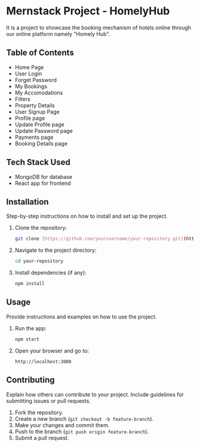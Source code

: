# Mernstack Project - HomelyHub
It is a project to showcase the booking mechanism of hotels online through our online platform namely "Homely Hub".
## Table of Contents
- Home Page
- User Login
- Forget Password
- My Bookings
- My Accomodations
- Filters
- Property Details
- User Signup Page
- Profile page
- Update Profile page
- Update Password page
- Payments page
- Booking Details page

## Tech Stack Used
- MongoDB for database
- React app for frontend
  
## Installation

Step-by-step instructions on how to install and set up the project.

1. Clone the repository:
    ```bash
    git clone [https://github.com/yourusername/your-repository.git](https://github.com/Ankita-Dogra/MernStack-project.git)
    ```
2. Navigate to the project directory:
    ```bash
    cd your-repository
    ```
3. Install dependencies (if any):
    ```bash
    npm install
    ```

## Usage

Provide instructions and examples on how to use the project.

1. Run the app:
    ```bash
    npm start
    ```

2. Open your browser and go to:
    ```
    http://localhost:3000
    ```

## Contributing

Explain how others can contribute to your project. Include guidelines for submitting issues or pull requests.

1. Fork the repository.
2. Create a new branch (`git checkout -b feature-branch`).
3. Make your changes and commit them.
4. Push to the branch (`git push origin feature-branch`).
5. Submit a pull request.
